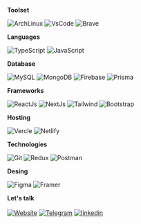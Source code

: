 <!---
  primary color: 000000

  Arch Linux: 1793D1
  Vs Code: 0078D4
  Brave: FF1B2D

  TypeScript: 007ACC
  JavaScript: F7DF1E

  MySQL: 005C84
  MongoDB: 4EA94B
  Firebase: ffca28
  Prisma: 3982CE

  ReactJS: 61DAFB
  NextJS: 000000
  NodeJS: 339933
  Express: 000000
  Sass: CC6699
  Tailwind CSS: 38B2AC
  Bootstrap: 563D7C

  Vercle: white
  Netlify: 00C7B7

  Git: E44C30
  Redux: 593D88
  Postman: FF6C37

  Figma: F24E1E
  Framer: blue

  Website: white
  Telegram: 0088cc
  linkedin: 0a66c2
-->
<!-- ![NodeJs](https://img.shields.io/badge/Node%20js-000000?style=for-the-badge&logo=nodedotjs&logoColor=339933) -->
<!-- ![Express](https://img.shields.io/badge/Express%20js-000000?style=for-the-badge&logo=express&logoColor=white) -->
<!-- ![Sass](https://img.shields.io/badge/Sass-000000?style=for-the-badge&logo=sass&logoColor=CC6699) -->

**Toolset**

![ArchLinux](https://img.shields.io/badge/Arch_Linux-000000?style=for-the-badge&logo=arch-linux&logoColor=1793D1)
![VsCode](https://img.shields.io/badge/VSCode-000000?style=for-the-badge&logo=visual%20studio%20code&logoColor=0078D4)
![Brave](https://img.shields.io/badge/Brave-000000?style=for-the-badge&logo=Brave&logoColor=FF1B2D)
<br />

**Languages**

![TypeScript](https://img.shields.io/badge/TypeScript-000000?style=for-the-badge&logo=typescript&logoColor=007ACC)
![JavaScript](https://img.shields.io/badge/JavaScript-000000?style=for-the-badge&logo=javascript&logoColor=F7DF1E)
<br />

**Database**

![MySQL](https://img.shields.io/badge/MySQL-000000?style=for-the-badge&logo=mysql&logoColor=005C84)
![MongoDB](https://img.shields.io/badge/MongoDB-000000?style=for-the-badge&logo=mongodb&logoColor=4EA94B)
![Firebase](https://img.shields.io/badge/firebase-000000?style=for-the-badge&logo=firebase&logoColor=ffca28)
![Prisma](https://img.shields.io/badge/Prisma-000000?style=for-the-badge&logo=Prisma&logoColor=3982CE)
<br />

**Frameworks**

![ReactJs](https://img.shields.io/badge/React-000000?style=for-the-badge&logo=react&logoColor=61DAFB)
![NextJs](https://img.shields.io/badge/next%20js-000000?style=for-the-badge&logo=nextdotjs&logoColor=white)
![Tailwind](https://img.shields.io/badge/Tailwind_CSS-000000?style=for-the-badge&logo=tailwind-css&logoColor=38B2AC)
![Bootstrap](https://img.shields.io/badge/Bootstrap-000000?style=for-the-badge&logo=bootstrap&logoColor=563D7C)
<br />

**Hosting**

![Vercle](https://img.shields.io/badge/Vercel-000000?style=for-the-badge&logo=vercel&logoColor=white)
![Netlify](https://img.shields.io/badge/Netlify-000000?style=for-the-badge&logo=netlify&logoColor=00C7B7)
<br />

**Technologies**

![Git](https://img.shields.io/badge/GIT-000000?style=for-the-badge&logo=git&logoColor=E44C30)
![Redux](https://img.shields.io/badge/Redux-000000?style=for-the-badge&logo=redux&logoColor=593D88)
![Postman](https://img.shields.io/badge/Postman-000000?style=for-the-badge&logo=Postman&logoColor=FF6C37)
<br />

**Desing**

![Figma](https://img.shields.io/badge/Figma-000000?style=for-the-badge&logo=figma&logoColor=F24E1E)
![Framer](https://img.shields.io/badge/Framer-black?style=for-the-badge&logo=framer&logoColor=blue)

**Let's talk**
<br /> <br />
[![Website](https://img.shields.io/badge/-Mohammedd.com-black?logo=about.me&style=for-the-badge&logoColor=white)](https://mohammedd.com)
[![Telegram](https://img.shields.io/badge/-Telegram-black?logo=Telegram&style=for-the-badge&logoColor=0088cc)](https://t.me/Mohammed_jabbar)
[![linkedin](https://img.shields.io/badge/-LinkedIn-black?logo=linkedin&style=for-the-badge&logoColor=0a66c2)](https://www.linkedin.com/in/mohammedd-jabbar)
